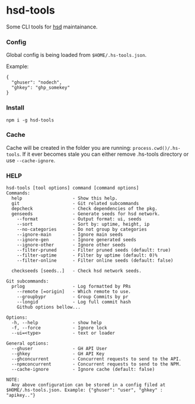 hsd-tools
=========

Some CLI tools for [hsd](https://github.com/handshake-org/hsd) maintainance.


### Config

Global config is being loaded from `$HOME/.hs-tools.json`.

Example:

```
{
  "ghuser": "nodech",
  "ghkey": "ghp_somekey"
}
```

### Install

`npm i -g hsd-tools`

### Cache

Cache will be created in the folder you are running: `process.cwd()/.hs-tools`.
If it ever becomes stale you can either remove .hs-tools directory or use `--cache-ignore`.

### HELP

```
hsd-tools [tool options] command [command options]
Commands:
  help                   - Show this help.
  git                    - Git related subcommands
  depcheck               - Check dependencies of the pkg.
  genseeds               - Generate seeds for hsd network.
    --format             - Output format: ui, seeds
    --sort               - Sort by: uptime, height, ip
    --no-categories      - Do not group by categories
    --ignore-main        - Ignore main seeds
    --ignore-gen         - Ignore generated seeds
    --ignore-other       - Ignore other seeds
    --filter-pruned      - Filter pruned seeds (default: true)
    --filter-uptime      - Filter by uptime (default: 0)%
    --filter-online      - Filter online seeds (default: false)

  checkseeds [seeds..]   - Check hsd network seeds.

Git subcommands:
  prlog                  - Log formatted by PRs
    --remote [=origin]   - Which remote to use.
    --groupbypr          - Group Commits by pr
    --longid             - Log full commit hash
    Github options bellow...

Options:
  -h, --help             - show help
  -f, --force            - Ignore lock
  --ui=<type>            - text or loader

General options:
  --ghuser               - GH API User
  --ghkey                - GH API Key
  --ghconcurrent         - Concurrent requests to send to the API.
  --npmconcurrent        - Concurrent requests to send to the NPM.
  --cache-ignore         - Ignore cache (default: false)

NOTE:
  Any above configuration can be stored in a config filed at
$HOME/.hs-tools.json. Example: {"ghuser": "user", "ghkey" : "apikey.."}
```
